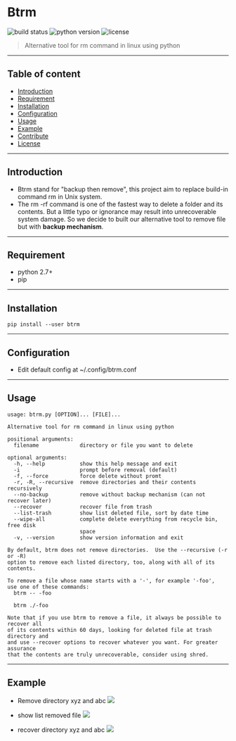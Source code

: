 # Btrm
![build status](https://img.shields.io/badge/build-passing-green)
![python version](https://img.shields.io/badge/python-2.7.16-blue)
![license](https://img.shields.io/badge/license-MIT-red)
> Alternative tool for rm command in linux using python
---
## Table of content
* [Introduction](#introduction)
* [Requirement](#requirement)
* [Installation](#installation)
* [Configuration](#configuration)
* [Usage](#usage)
* [Example](#example)
* [Contribute](#contributing)
* [License](#license)
---
## Introduction
- Btrm stand for "backup then remove", this project aim to replace build-in command rm in Unix system.
- The rm -rf command is one of the fastest way to delete a folder and its contents. But a little typo or ignorance may result into unrecoverable system damage. So we decide to built our alternative tool to remove file but with **backup mechanism**. 
---
## Requirement
- python 2.7+
- pip
---
## Installation
```
pip install --user btrm
```
---
## Configuration
- Edit default config at ~/.config/btrm.conf
---
## Usage
```
usage: btrm.py [OPTION]... [FILE]...

Alternative tool for rm command in linux using python

positional arguments:
  filename             directory or file you want to delete

optional arguments:
  -h, --help           show this help message and exit
  -i                   prompt before removal (default)
  -f, --force          force delete without promt
  -r, -R, --recursive  remove directories and their contents recursively
  --no-backup          remove without backup mechanism (can not recover later)
  --recover            recover file from trash
  --list-trash         show list deleted file, sort by date time
  --wipe-all           complete delete everything from recycle bin, free disk
                       space
  -v, --version        show version information and exit

By default, btrm does not remove directories.  Use the --recursive (-r or -R)
option to remove each listed directory, too, along with all of its contents.

To remove a file whose name starts with a '-', for example '-foo',
use one of these commands:
  btrm -- -foo

  btrm ./-foo

Note that if you use btrm to remove a file, it always be possible to recover all 
of its contents within 60 days, looking for deleted file at trash directory and
and use --recover options to recover whatever you want. For greater assurance 
that the contents are truly unrecoverable, consider using shred.
```
---
## Example
- Remove directory xyz and abc
![](sources/resources/images/remove_example.png)

- show list removed file
![](sources/resources/images/show_list.png)

- recover directory xyz and abc
![](sources/resources/images/recover_example.png)
